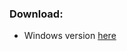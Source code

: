 ### Download:

- Windows version [here](https://github.com/prozip/AppMonitor/raw/master/build/AppMonitor.exe)
